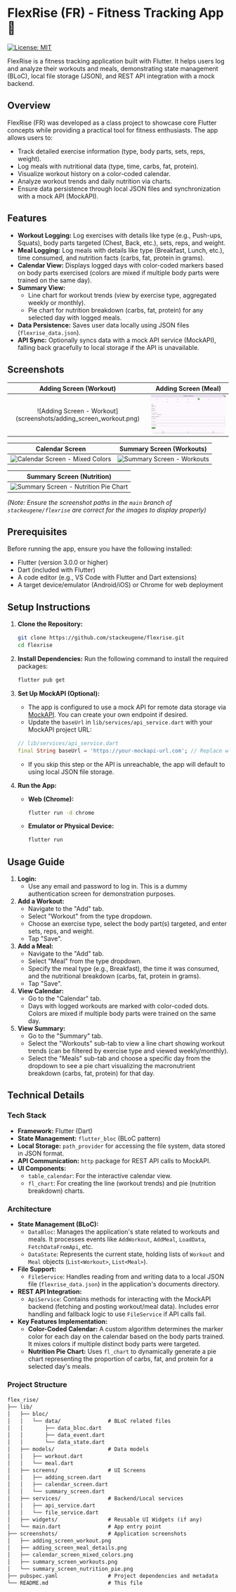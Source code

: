 # FlexRise (FR) - Fitness Tracking App 💪

[![License: MIT](https://img.shields.io/badge/License-MIT-yellow.svg)](https://opensource.org/licenses/MIT)

FlexRise is a fitness tracking application built with Flutter. It helps users log and analyze their workouts and meals, demonstrating state management (BLoC), local file storage (JSON), and REST API integration with a mock backend.

## Overview

FlexRise (FR) was developed as a class project to showcase core Flutter concepts while providing a practical tool for fitness enthusiasts. The app allows users to:

*   Track detailed exercise information (type, body parts, sets, reps, weight).
*   Log meals with nutritional data (type, time, carbs, fat, protein).
*   Visualize workout history on a color-coded calendar.
*   Analyze workout trends and daily nutrition via charts.
*   Ensure data persistence through local JSON files and synchronization with a mock API (MockAPI).

## Features

*   **Workout Logging:** Log exercises with details like type (e.g., Push-ups, Squats), body parts targeted (Chest, Back, etc.), sets, reps, and weight.
*   **Meal Logging:** Log meals with details like type (Breakfast, Lunch, etc.), time consumed, and nutrition facts (carbs, fat, protein in grams).
*   **Calendar View:** Displays logged days with color-coded markers based on body parts exercised (colors are mixed if multiple body parts were trained on the same day).
*   **Summary View:**
    *   Line chart for workout trends (view by exercise type, aggregated weekly or monthly).
    *   Pie chart for nutrition breakdown (carbs, fat, protein) for any selected day with logged meals.
*   **Data Persistence:** Saves user data locally using JSON files (`flexrise_data.json`).
*   **API Sync:** Optionally syncs data with a mock API service (MockAPI), falling back gracefully to local storage if the API is unavailable.

## Screenshots

| Adding Screen (Workout)                                                                          | Adding Screen (Meal)                                                                                 |
| :-----------------------------------------------------------------------------------------------: | :---------------------------------------------------------------------------------------------------: |
| ![Adding Screen - Workout] (screenshots/adding_screen_workout.png) | ![Adding Screen - Meal Details](https://raw.githubusercontent.com/stackeugene/flexrise/main/screenshots/adding_screen_meal.png) |

| Calendar Screen                                                                                    | Summary Screen (Workouts)                                                                              |
| :-------------------------------------------------------------------------------------------------: | :-----------------------------------------------------------------------------------------------------: |
| ![Calendar Screen - Mixed Colors](https://raw.githubusercontent.com/stackeugene/flexrise/main/screenshots/calendar_screen_mixed_colors.png) | ![Summary Screen - Workouts](https://raw.githubusercontent.com/stackeugene/flexrise/main/screenshots/summary_screen_workouts.png) |

| Summary Screen (Nutrition)                                                                               |
| :-------------------------------------------------------------------------------------------------------: |
| ![Summary Screen - Nutrition Pie Chart](https://raw.githubusercontent.com/stackeugene/flexrise/main/screenshots/summary_screen_nutrition_pie.png) |

*(Note: Ensure the screenshot paths in the `main` branch of `stackeugene/flexrise` are correct for the images to display properly)*

## Prerequisites

Before running the app, ensure you have the following installed:

*   Flutter (version 3.0.0 or higher)
*   Dart (included with Flutter)
*   A code editor (e.g., VS Code with Flutter and Dart extensions)
*   A target device/emulator (Android/iOS) or Chrome for web deployment

## Setup Instructions

1.  **Clone the Repository:**
    ```bash
    git clone https://github.com/stackeugene/flexrise.git
    cd flexrise
    ```

2.  **Install Dependencies:** Run the following command to install the required packages:
    ```bash
    flutter pub get
    ```

3.  **Set Up MockAPI (Optional):**
    *   The app is configured to use a mock API for remote data storage via [MockAPI](https://mockapi.io/). You can create your own endpoint if desired.
    *   Update the `baseUrl` in `lib/services/api_service.dart` with your MockAPI project URL:
      ```dart
      // lib/services/api_service.dart
      final String baseUrl = 'https://your-mockapi-url.com'; // Replace with your URL
      ```
    *   If you skip this step or the API is unreachable, the app will default to using local JSON file storage.

4.  **Run the App:**
    *   **Web (Chrome):**
        ```bash
        flutter run -d chrome
        ```
    *   **Emulator or Physical Device:**
        ```bash
        flutter run
        ```

## Usage Guide

1.  **Login:**
    *   Use any email and password to log in. This is a dummy authentication screen for demonstration purposes.
2.  **Add a Workout:**
    *   Navigate to the "Add" tab.
    *   Select "Workout" from the type dropdown.
    *   Choose an exercise type, select the body part(s) targeted, and enter sets, reps, and weight.
    *   Tap "Save".
3.  **Add a Meal:**
    *   Navigate to the "Add" tab.
    *   Select "Meal" from the type dropdown.
    *   Specify the meal type (e.g., Breakfast), the time it was consumed, and the nutritional breakdown (carbs, fat, protein in grams).
    *   Tap "Save".
4.  **View Calendar:**
    *   Go to the "Calendar" tab.
    *   Days with logged workouts are marked with color-coded dots. Colors are mixed if multiple body parts were trained on the same day.
5.  **View Summary:**
    *   Go to the "Summary" tab.
    *   Select the "Workouts" sub-tab to view a line chart showing workout trends (can be filtered by exercise type and viewed weekly/monthly).
    *   Select the "Meals" sub-tab and choose a specific day from the dropdown to see a pie chart visualizing the macronutrient breakdown (carbs, fat, protein) for that day.

## Technical Details

### Tech Stack

*   **Framework:** Flutter (Dart)
*   **State Management:** `flutter_bloc` (BLoC pattern)
*   **Local Storage:** `path_provider` for accessing the file system, data stored in JSON format.
*   **API Communication:** `http` package for REST API calls to MockAPI.
*   **UI Components:**
    *   `table_calendar`: For the interactive calendar view.
    *   `fl_chart`: For creating the line (workout trends) and pie (nutrition breakdown) charts.

### Architecture

*   **State Management (BLoC):**
    *   `DataBloc`: Manages the application's state related to workouts and meals. It processes events like `AddWorkout`, `AddMeal`, `LoadData`, `FetchDataFromApi`, etc.
    *   `DataState`: Represents the current state, holding lists of `Workout` and `Meal` objects (`List<Workout>`, `List<Meal>`).
*   **File Support:**
    *   `FileService`: Handles reading from and writing data to a local JSON file (`flexrise_data.json`) in the application's documents directory.
*   **REST API Integration:**
    *   `ApiService`: Contains methods for interacting with the MockAPI backend (fetching and posting workout/meal data). Includes error handling and fallback logic to use `FileService` if API calls fail.
*   **Key Features Implementation:**
    *   **Color-Coded Calendar:** A custom algorithm determines the marker color for each day on the calendar based on the body parts trained. It mixes colors if multiple distinct body parts were targeted.
    *   **Nutrition Pie Chart:** Uses `fl_chart` to dynamically generate a pie chart representing the proportion of carbs, fat, and protein for a selected day's meals.

### Project Structure

```text
flex_rise/
├── lib/
│   ├── bloc/
│   │   └── data/               # BLoC related files
│   │       ├── data_bloc.dart
│   │       ├── data_event.dart
│   │       └── data_state.dart
│   ├── models/                 # Data models
│   │   ├── workout.dart
│   │   └── meal.dart
│   ├── screens/                # UI Screens
│   │   ├── adding_screen.dart
│   │   ├── calendar_screen.dart
│   │   └── summary_screen.dart
│   ├── services/               # Backend/Local services
│   │   ├── api_service.dart
│   │   └── file_service.dart
│   ├── widgets/                # Reusable UI Widgets (if any)
│   └── main.dart               # App entry point
├── screenshots/                # Application screenshots
│   ├── adding_screen_workout.png
│   ├── adding_screen_meal_details.png
│   ├── calendar_screen_mixed_colors.png
│   ├── summary_screen_workouts.png
│   └── summary_screen_nutrition_pie.png
├── pubspec.yaml                # Project dependencies and metadata
└── README.md                   # This file